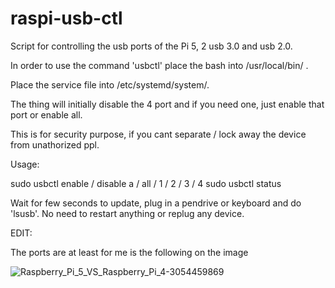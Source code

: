 # raspi-usb-ctl

Script for controlling the usb ports of the Pi 5, 2 usb 3.0 and usb 2.0.

In order to use the command 'usbctl' place the bash into /usr/local/bin/ .

Place the service file into /etc/systemd/system/.

The thing will initially disable the 4 port and if you need one, just enable that port or enable all.

This is for security purpose, if you cant separate / lock away the device from unathorized ppl.

Usage:

sudo usbctl enable / disable a / all / 1 / 2 / 3 / 4
sudo usbctl status

Wait for few seconds to update, plug in a pendrive or keyboard and do 'lsusb'.
No need to restart anything or replug any device.

EDIT:

The ports are at least for me is the following on the image

![Raspberry_Pi_5_VS_Raspberry_Pi_4-3054459869](https://github.com/user-attachments/assets/5ed28bc5-66fb-4305-98c3-f4171af14eae)

